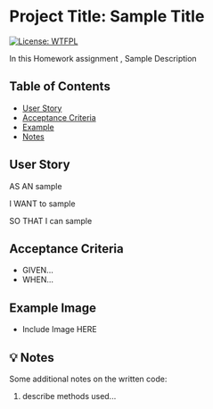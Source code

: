 
# Project Title: Sample Title

[![License: WTFPL](https://img.shields.io/badge/License-WTFPL-brightgreen.svg)](http://www.wtfpl.net/about/)

In this Homework assignment , Sample Description

## Table of Contents

- [User Story](#user)
- [Acceptance Criteria](#acceptance)
- [Example](#example)
- [Notes](#notes)

## User Story

AS AN sample

I WANT to sample

SO THAT I can sample


## Acceptance Criteria

* GIVEN...
* WHEN...


## Example Image

* Include Image HERE

## 💡 Notes

Some additional notes on the written code:

1. describe methods used...

